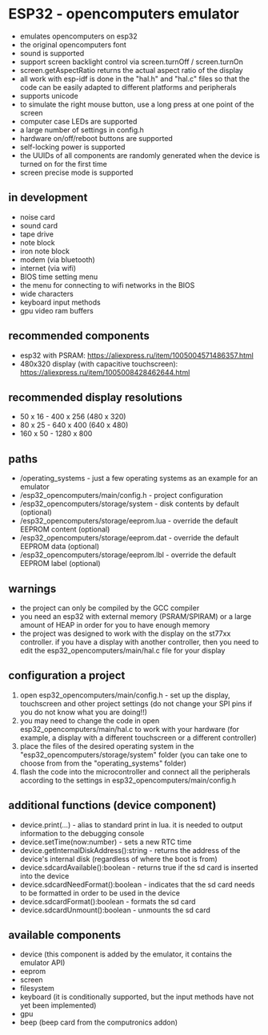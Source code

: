 # ESP32 - opencomputers emulator
* emulates opencomputers on esp32
* the original opencomputers font
* sound is supported
* support screen backlight control via screen.turnOff / screen.turnOn
* screen.getAspectRatio returns the actual aspect ratio of the display
* all work with esp-idf is done in the "hal.h" and "hal.c" files so that the code can be easily adapted to different platforms and peripherals
* supports unicode
* to simulate the right mouse button, use a long press at one point of the screen
* computer case LEDs are supported
* a large number of settings in config.h
* hardware on/off/reboot buttons are supported
* self-locking power is supported
* the UUIDs of all components are randomly generated when the device is turned on for the first time
* screen precise mode is supported

## in development
* noise card
* sound card
* tape drive
* note block
* iron note block
* modem (via bluetooth)
* internet (via wifi)
* BIOS time setting menu
* the menu for connecting to wifi networks in the BIOS
* wide characters
* keyboard input methods
* gpu video ram buffers

## recommended components
* esp32 with PSRAM: https://aliexpress.ru/item/1005004571486357.html
* 480x320 display (with capacitive touchscreen): https://aliexpress.ru/item/1005008428462644.html

## recommended display resolutions
* 50 x 16 - 400 x 256 (480 x 320)
* 80 x 25 - 640 x 400 (640 x 480)
* 160 x 50 - 1280 x 800

## paths
* /operating_systems - just a few operating systems as an example for an emulator
* /esp32_opencomputers/main/config.h - project configuration
* /esp32_opencomputers/storage/system - disk contents by default (optional)
* /esp32_opencomputers/storage/eeprom.lua - override the default EEPROM content (optional)
* /esp32_opencomputers/storage/eeprom.dat - override the default EEPROM data (optional)
* /esp32_opencomputers/storage/eeprom.lbl - override the default EEPROM label (optional)

## warnings
* the project can only be compiled by the GCC compiler
* you need an esp32 with external memory (PSRAM/SPIRAM) or a large amount of HEAP in order for you to have enough memory
* the project was designed to work with the display on the st77xx controller. if you have a display with another controller, then you need to edit the esp32_opencomputers/main/hal.c file for your display

## configuration a project
1. open esp32_opencomputers/main/config.h - set up the display, touchscreen and other project settings (do not change your SPI pins if you do not know what you are doing!!)
2. you may need to change the code in open esp32_opencomputers/main/hal.c to work with your hardware (for example, a display with a different touchscreen or a different controller)
3. place the files of the desired operating system in the "esp32_opencomputers/storage/system" folder (you can take one to choose from from the "operating_systems" folder)
4. flash the code into the microcontroller and connect all the peripherals according to the settings in esp32_opencomputers/main/config.h

## additional functions (device component)
* device.print(...) - alias to standard print in lua. it is needed to output information to the debugging console
* device.setTime(now:number) - sets a new RTC time
* device.getInternalDiskAddress():string - returns the address of the device's internal disk (regardless of where the boot is from)
* device.sdcardAvailable():boolean - returns true if the sd card is inserted into the device
* device.sdcardNeedFormat():boolean - indicates that the sd card needs to be formatted in order to be used in the device
* device.sdcardFormat():boolean - formats the sd card
* device.sdcardUnmount():boolean - unmounts the sd card

## available components
* device (this component is added by the emulator, it contains the emulator API)
* eeprom
* screen
* filesystem
* keyboard (it is conditionally supported, but the input methods have not yet been implemented)
* gpu
* beep (beep card from the computronics addon)